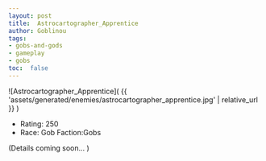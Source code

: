 ```yaml
---
layout: post
title:  Astrocartographer_Apprentice
author: Goblinou
tags:
- gobs-and-gods
- gameplay
- gobs
toc:  false
---
```


![Astrocartographer_Apprentice]( {{ 'assets/generated/enemies/astrocartographer_apprentice.jpg' | relative_url }} )
- Rating: 250
- Race: Gob  Faction:Gobs

(Details coming soon... )